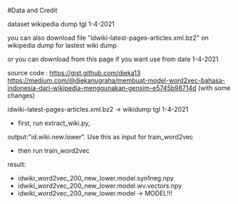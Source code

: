 #Data and Credit

dataset wikipedia dump tgl 1-4-2021

you can also download file
	"idwiki-latest-pages-articles.xml.bz2" on wikipedia dump for lastest wiki dump
	
or you can download from this page if you want use from date 1-4-2021

source code :	https://gist.github.com/dieka13
		https://medium.com/@diekanugraha/membuat-model-word2vec-bahasa-indonesia-dari-wikipedia-menggunakan-gensim-e5745b98714d
		(with some changes)

idwiki-latest-pages-articles.xml.bz2	-> wikidump tgl 1-4-2021

- first, run extract_wiki.py,

output:"id.wiki.new.lower". Use this as input for train_word2vec

- then run train_word2vec

result:
- idwiki_word2vec_200_new_lower.model.syn1neg.npy
- idwiki_word2vec_200_new_lower.model.wv.vectors.npy
- idwiki_word2vec_200_new_lower.model	-> MODEL!!!
	
